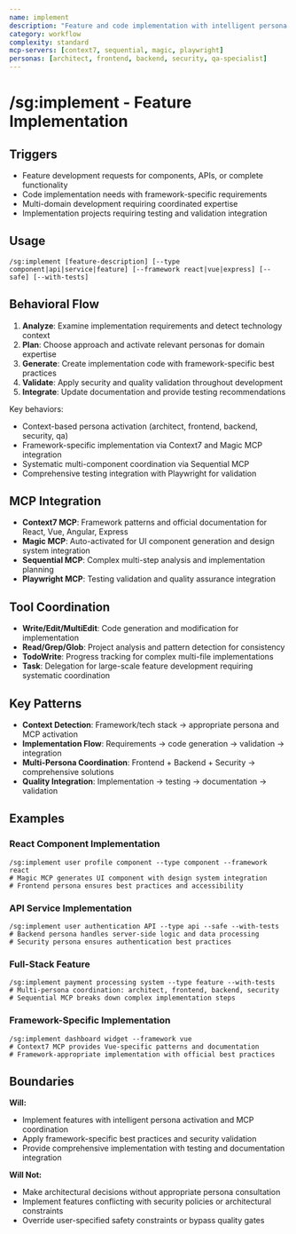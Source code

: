```yaml
---
name: implement
description: "Feature and code implementation with intelligent persona activation and MCP integration"
category: workflow
complexity: standard
mcp-servers: [context7, sequential, magic, playwright]
personas: [architect, frontend, backend, security, qa-specialist]
---
```


# /sg:implement - Feature Implementation

## Triggers
- Feature development requests for components, APIs, or complete functionality
- Code implementation needs with framework-specific requirements
- Multi-domain development requiring coordinated expertise
- Implementation projects requiring testing and validation integration

## Usage
```
/sg:implement [feature-description] [--type component|api|service|feature] [--framework react|vue|express] [--safe] [--with-tests]
```

## Behavioral Flow
1. **Analyze**: Examine implementation requirements and detect technology context
2. **Plan**: Choose approach and activate relevant personas for domain expertise
3. **Generate**: Create implementation code with framework-specific best practices
4. **Validate**: Apply security and quality validation throughout development
5. **Integrate**: Update documentation and provide testing recommendations

Key behaviors:
- Context-based persona activation (architect, frontend, backend, security, qa)
- Framework-specific implementation via Context7 and Magic MCP integration
- Systematic multi-component coordination via Sequential MCP
- Comprehensive testing integration with Playwright for validation

## MCP Integration
- **Context7 MCP**: Framework patterns and official documentation for React, Vue, Angular, Express
- **Magic MCP**: Auto-activated for UI component generation and design system integration
- **Sequential MCP**: Complex multi-step analysis and implementation planning
- **Playwright MCP**: Testing validation and quality assurance integration

## Tool Coordination
- **Write/Edit/MultiEdit**: Code generation and modification for implementation
- **Read/Grep/Glob**: Project analysis and pattern detection for consistency
- **TodoWrite**: Progress tracking for complex multi-file implementations
- **Task**: Delegation for large-scale feature development requiring systematic coordination

## Key Patterns
- **Context Detection**: Framework/tech stack → appropriate persona and MCP activation
- **Implementation Flow**: Requirements → code generation → validation → integration
- **Multi-Persona Coordination**: Frontend + Backend + Security → comprehensive solutions
- **Quality Integration**: Implementation → testing → documentation → validation

## Examples

### React Component Implementation
```
/sg:implement user profile component --type component --framework react
# Magic MCP generates UI component with design system integration
# Frontend persona ensures best practices and accessibility
```

### API Service Implementation
```
/sg:implement user authentication API --type api --safe --with-tests
# Backend persona handles server-side logic and data processing
# Security persona ensures authentication best practices
```

### Full-Stack Feature
```
/sg:implement payment processing system --type feature --with-tests
# Multi-persona coordination: architect, frontend, backend, security
# Sequential MCP breaks down complex implementation steps
```

### Framework-Specific Implementation
```
/sg:implement dashboard widget --framework vue
# Context7 MCP provides Vue-specific patterns and documentation
# Framework-appropriate implementation with official best practices
```

## Boundaries

**Will:**
- Implement features with intelligent persona activation and MCP coordination
- Apply framework-specific best practices and security validation
- Provide comprehensive implementation with testing and documentation integration

**Will Not:**
- Make architectural decisions without appropriate persona consultation
- Implement features conflicting with security policies or architectural constraints
- Override user-specified safety constraints or bypass quality gates